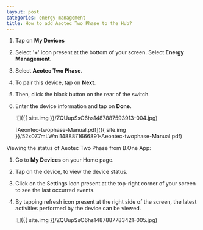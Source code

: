 ```yaml
---
layout: post
categories: energy-management
title: How to add Aeotec Two Phase to the Hub?
---
```


1. Tap on **My Devices**

2. Select '+' icon present at the bottom of your screen. Select **Energy Management.**

3. Select **Aeotec Two Phase**.

4. To pair this device, tap on **Next**.

5. Then, click the black button on the rear of the switch.

6. Enter the device information and tap on **Done**.

    ![]({{ site.img }}/ZQUupSsO6hs1487887593913-004.jpg)

    [Aeontec-twophase-Manual.pdf]({{ site.img }}/52x0Z7mLWmI1488871666891-Aeontec-twophase-Manual.pdf)


Viewing the status of Aeotec Two Phase from B.One App:

1. Go to **My Devices** on your Home page.

2. Tap on the device, to view the device status.

3. Click on the Settings icon present at the top-right corner of your screen to see the last occurred events.

4. By tapping refresh icon present at the right side of the screen, the latest activities performed by the device can be viewed.

    ![]({{ site.img }}/ZQUupSsO6hs1487887783421-005.jpg)